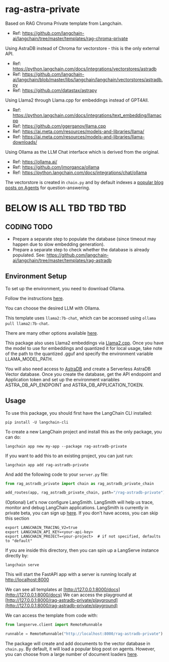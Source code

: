 
# rag-astra-private

Based on RAG Chroma Private template from Langchain.

- Ref: https://github.com/langchain-ai/langchain/tree/master/templates/rag-chroma-private

Using AstraDB instead of Chroma for vectorstore - this is the only external API.

- Ref: https://python.langchain.com/docs/integrations/vectorstores/astradb
- Ref: https://github.com/langchain-ai/langchain/blob/master/libs/langchain/langchain/vectorstores/astradb.py
- Ref: https://github.com/datastax/astrapy

Using Llama2 through Llama.cpp for embeddings instead of GPT4All.

- Ref: https://python.langchain.com/docs/integrations/text_embedding/llamacpp
- Ref: https://github.com/ggerganov/llama.cpp
- Ref: https://ai.meta.com/resources/models-and-libraries/llama/
- Ref: https://ai.meta.com/resources/models-and-libraries/llama-downloads/

Using Ollama as the LLM Chat interface which is derived from the original.
- Ref: https://ollama.ai/
- Ref: https://github.com/jmorganca/ollama
- Ref: https://python.langchain.com/docs/integrations/chat/ollama

The vectorstore is created in `chain.py` and by default indexes a [popular blog posts on Agents](https://lilianweng.github.io/posts/2023-06-23-agent/) for question-answering. 

# BELOW IS ALL TBD TBD TBD

## CODING TODO

- Prepare a separate step to populate the database (since timeout may happen due to slow embedding generation).
- Prepare a separate step to check whether the database is already populated. See: https://github.com/langchain-ai/langchain/tree/master/templates/rag-astradb

## Environment Setup

To set up the environment, you need to download Ollama. 

Follow the instructions [here](https://python.langchain.com/docs/integrations/chat/ollama). 

You can choose the desired LLM with Ollama. 

This template uses `llama2:7b-chat`, which can be accessed using `ollama pull llama2:7b-chat`.

There are many other options available [here](https://ollama.ai/library).

This package also uses Llama2 embeddings via [Llama2.cpp](https://python.langchain.com/docs/integrations/text_embedding/llamacpp). Once you have the model to use for embeddings and quantized it for local usage, take note of the path to the quantized .gguf and specify the environment variable LLAMA_MODEL_PATH.

You will also need access to [AstraDB](https://astra.datastax.com/signup) and create a Serverless AstraDB Vector database. Once you create the database, get the API endopoint and Application token and set up the environment variables ASTRA_DB_API_ENDPOINT and ASTRA_DB_APPLICATION_TOKEN.

## Usage

To use this package, you should first have the LangChain CLI installed:

```shell
pip install -U langchain-cli
```

To create a new LangChain project and install this as the only package, you can do:

```shell
langchain app new my-app --package rag-astradb-private
```

If you want to add this to an existing project, you can just run:

```shell
langchain app add rag-astradb-private
```

And add the following code to your `server.py` file:
```python
from rag_astradb_private import chain as rag_astradb_private_chain

add_routes(app, rag_astradb_private_chain, path="/rag-astradb-private")
```

(Optional) Let's now configure LangSmith. LangSmith will help us trace, monitor and debug LangChain applications. LangSmith is currently in private beta, you can sign up [here](https://smith.langchain.com/). If you don't have access, you can skip this section

```shell
export LANGCHAIN_TRACING_V2=true
export LANGCHAIN_API_KEY=<your-api-key>
export LANGCHAIN_PROJECT=<your-project>  # if not specified, defaults to "default"
```

If you are inside this directory, then you can spin up a LangServe instance directly by:

```shell
langchain serve
```

This will start the FastAPI app with a server is running locally at 
[http://localhost:8000](http://localhost:8000)

We can see all templates at [http://127.0.0.1:8000/docs](http://127.0.0.1:8000/docs)
We can access the playground at [http://127.0.0.1:8000/rag-astradb-private/playground](http://127.0.0.1:8000/rag-astradb-private/playground)  

We can access the template from code with:

```python
from langserve.client import RemoteRunnable

runnable = RemoteRunnable("http://localhost:8000/rag-astradb-private")
```

The package will create and add documents to the vector database in `chain.py`. By default, it will load a popular blog post on agents. However, you can choose from a large number of document loaders [here](https://python.langchain.com/docs/integrations/document_loaders).
